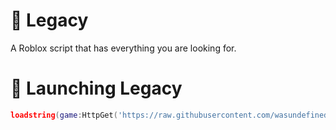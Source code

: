 # 🏮 Legacy
A Roblox script that has everything you are looking for.

# 🏮 Launching Legacy
```lua
loadstring(game:HttpGet('https://raw.githubusercontent.com/wasundefined/Legacy/refs/heads/main/Launcher.lua'))()
```
